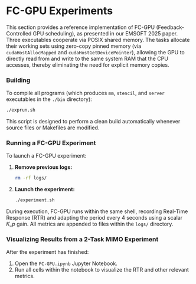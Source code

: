 # FC-GPU Experiments

This section provides a reference implementation of FC-GPU (Feedback-Controlled GPU scheduling), as presented in our EMSOFT 2025 paper. Three executables cooperate via POSIX shared memory. The tasks allocate their working sets using zero-copy pinned memory (via `cudaHostAllocMapped` and `cudaHostGetDevicePointer`), allowing the GPU to directly read from and write to the same system RAM that the CPU accesses, thereby eliminating the need for explicit memory copies.

### Building

To compile all programs (which produces `mm`, `stencil`, and `server` executables in the `./bin` directory):

```bash
./exprun.sh
```

This script is designed to perform a clean build automatically whenever source files or Makefiles are modified.

### Running a FC-GPU Experiment

To launch a FC-GPU experiment:

1.  **Remove previous logs:**
    ```bash
    rm -rf logs/
    ```
2.  **Launch the experiment:**
    ```bash
    ./experiment.sh
    ```

During execution, FC-GPU runs within the same shell, recording Real-Time Response (RTR) and adapting the period every 4 seconds using a scalar $K\_p$ gain. All metrics are appended to files within the `logs/` directory.

### Visualizing Results from a 2-Task MIMO Experiment

After the experiment has finished:

1.  Open the `FC-GPU.ipynb` Jupyter Notebook.
2.  Run all cells within the notebook to visualize the RTR and other relevant metrics.